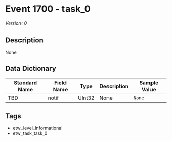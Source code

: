 # Event 1700 - task_0
###### Version: 0

## Description
None

## Data Dictionary
|Standard Name|Field Name|Type|Description|Sample Value|
|---|---|---|---|---|
|TBD|notif|UInt32|None|`None`|

## Tags
* etw_level_Informational
* etw_task_task_0